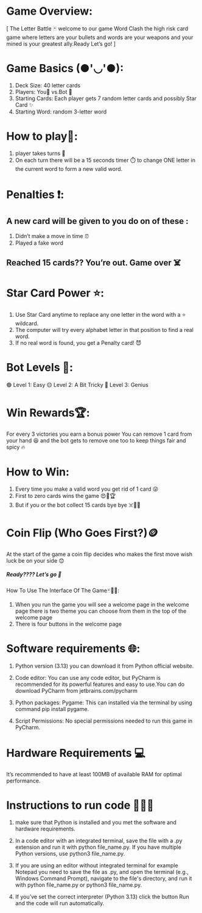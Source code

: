 # Game Overview:
   [ The Letter Battle 🃏
    welcome to our game Word Clash the high risk card game 
    where letters are your bullets and words are your weapons
    and your mined is your greatest ally.Ready Let’s go! ]

# Game Basics (●'◡'●):
1. Deck Size: 40 letter cards
2. Players: You🧍 vs.Bot 🤖
3. Starting Cards: Each player gets 7 random letter cards and possibly Star Card ✨
4. Starting Word: random 3-letter word

# How to play🤔:
1. player takes turns 🔁
2. On each turn there will be a 15 seconds timer ⏱️ to change
   ONE letter in the current word to form a new valid word.

# Penalties ❗:
## A new card will be given to you do on of these :
1. Didn’t make a move in time ⏰
2. Played a fake word 

## Reached 15 cards?? You’re out. Game over ☠️

# Star Card Power ⭐:
1. Use Star Card anytime to replace any one letter in the word with a ⭐ wildcard.
2. The computer will try every alphabet letter in that position to find a real word.
3. If no real word is found, you get a Penalty card! 😈

# Bot Levels 💪:
🟢 Level 1: Easy 
🟡 Level 2: A Bit Tricky
🔴 Level 3: Genius

# Win Rewards🏆:
For every 3 victories you earn a bonus power
You can remove 1 card from your hand 😆 and the bot 
gets to remove one too to keep things fair and spicy 🔥

# How to Win:
1. Every time you make a valid word you get rid of 1 card 😜
2. First to zero cards wins the game 😍🎉🏆
3. But if you or the bot collect 15 cards bye bye ☠️😵‍💫

# Coin Flip (Who Goes First?)🪙
At the start of the game a coin flip decides who makes the first move 
wish luck be on your side 😊

##### Ready???? Let’s go 🤗

How To Use The Interface Of The Game🃏🧩✨:
1. When you run the game you will see a welcome page
    in the welcome page there is two theme you can 
    choose from them in the top of the welcome page
2. There is four buttons in the welcome page 




# Software requirements 🌐:
1. Python version (3.13) you can download it from Python official website.
 
2. Code editor: You can use any code editor, but PyCharm is recommended for 
    its powerful features and easy to use.You can do  download PyCharm from
    jetbrains.com/pycharm

3. Python packages:  Pygame: This can installed via the terminal by using 
    command pip install pygame. 

4. Script Permissions: No special permissions needed to run this game in
    PyCharm. 

# Hardware Requirements 💻
It’s recommended to have at least 100MB of available RAM for optimal performance.

# Instructions to run code 🏃‍♂️‍➡️
1. make sure that Python is installed and you met the software and hardware requirements.

2. In a code editor with an integrated terminal, save the file with a .py extension and 
    run it with python file_name.py. If you have multiple Python versions, use python3 file_name.py.

3. If you are using an editor without integrated terminal for example Notepad you need to save the file as .py, and open the 
    terminal (e.g., Windows Command Prompt), navigate to the file's directory, and run it with python file_name.py or python3 file_name.py.

4. If you’ve set the correct interpreter (Python 3.13) click the button Run and the code will run automatically.



                 









        
    










